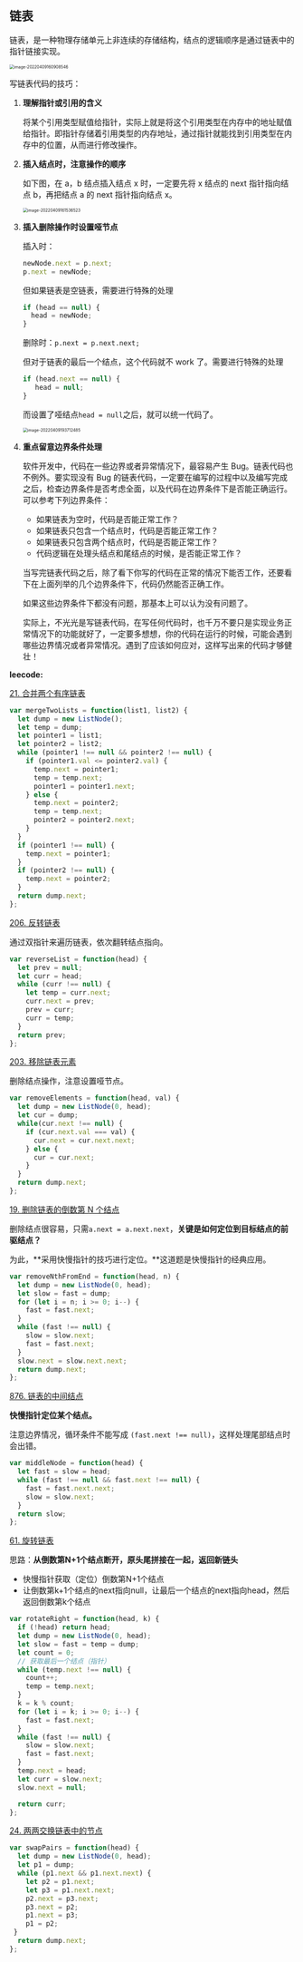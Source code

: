 ## 链表

链表，是一种物理存储单元上非连续的存储结构，结点的逻辑顺序是通过链表中的指针链接实现。

<img src="C:\Users\64554\AppData\Roaming\Typora\typora-user-images\image-20220409160908546.png" alt="image-20220409160908546" style="zoom:50%;" />



写链表代码的技巧：

1. **理解指针或引用的含义**

   将某个引用类型赋值给指针，实际上就是将这个引用类型在内存中的地址赋值给指针。即指针存储着引用类型的内存地址，通过指针就能找到引用类型在内存中的位置，从而进行修改操作。

   

2. **插入结点时，注意操作的顺序**

   如下图，在 a，b 结点插入结点 x 时，一定要先将 x 结点的 next 指针指向结点 b，再把结点 a 的 next 指针指向结点 x。

   <img src="C:\Users\64554\AppData\Roaming\Typora\typora-user-images\image-20220409161536523.png" alt="image-20220409161536523" style="zoom:50%;" />

   

3. **插入删除操作时设置哑节点**

   插入时：

   ~~~js
   newNode.next = p.next;
   p.next = newNode;
   ~~~

   但如果链表是空链表，需要进行特殊的处理

   ~~~js
   if (head == null) {
     head = newNode;
   }
   ~~~

   删除时：`p.next = p.next.next;`

   

   但对于链表的最后一个结点，这个代码就不 work 了。需要进行特殊的处理

   ~~~js
   if (head.next == null) {
      head = null;
   }
   ~~~

   而设置了哑结点`head = null`之后，就可以统一代码了。

   <img src="C:\Users\64554\AppData\Roaming\Typora\typora-user-images\image-20220409193712485.png" alt="image-20220409193712485" style="zoom:50%;" />

   

4. **重点留意边界条件处理**

   软件开发中，代码在一些边界或者异常情况下，最容易产生 Bug。链表代码也不例外。要实现没有 Bug 的链表代码，一定要在编写的过程中以及编写完成之后，检查边界条件是否考虑全面，以及代码在边界条件下是否能正确运行。可以参考下列边界条件：

   + 如果链表为空时，代码是否能正常工作？
   + 如果链表只包含一个结点时，代码是否能正常工作？
   + 如果链表只包含两个结点时，代码是否能正常工作？
   + 代码逻辑在处理头结点和尾结点的时候，是否能正常工作？

   当写完链表代码之后，除了看下你写的代码在正常的情况下能否工作，还要看下在上面列举的几个边界条件下，代码仍然能否正确工作。

   如果这些边界条件下都没有问题，那基本上可以认为没有问题了。

   

   实际上，不光光是写链表代码，在写任何代码时，也千万不要只是实现业务正常情况下的功能就好了，一定要多想想，你的代码在运行的时候，可能会遇到哪些边界情况或者异常情况。遇到了应该如何应对，这样写出来的代码才够健壮！











**leecode:**

[21. 合并两个有序链表](https://leetcode-cn.com/problems/merge-two-sorted-lists/)

~~~js
var mergeTwoLists = function(list1, list2) {
  let dump = new ListNode();
  let temp = dump;
  let pointer1 = list1;
  let pointer2 = list2;
  while (pointer1 !== null && pointer2 !== null) {
    if (pointer1.val <= pointer2.val) {
      temp.next = pointer1;
      temp = temp.next;
      pointer1 = pointer1.next;
    } else {
      temp.next = pointer2;
      temp = temp.next;
      pointer2 = pointer2.next;
    }
  }
  if (pointer1 !== null) {
    temp.next = pointer1;
  }
  if (pointer2 !== null) {
    temp.next = pointer2;
  }
  return dump.next;
};
~~~





[206. 反转链表](https://leetcode-cn.com/problems/reverse-linked-list/)

通过双指针来遍历链表，依次翻转结点指向。

~~~js
var reverseList = function(head) {
  let prev = null;
  let curr = head;
  while (curr !== null) {
    let temp = curr.next;
    curr.next = prev;
    prev = curr;
    curr = temp;
  }
  return prev;
};
~~~



[203. 移除链表元素](https://leetcode.cn/problems/remove-linked-list-elements/)

删除结点操作，注意设置哑节点。

~~~js
var removeElements = function(head, val) {
  let dump = new ListNode(0, head);
  let cur = dump;
  while(cur.next !== null) {
    if (cur.next.val === val) {
      cur.next = cur.next.next;
    } else {
      cur = cur.next;
    }
  }
  return dump.next;
};
~~~







[19. 删除链表的倒数第 N 个结点](https://leetcode-cn.com/problems/remove-nth-node-from-end-of-list/)

删除结点很容易，只需`a.next = a.next.next`，**关键是如何定位到目标结点的前驱结点？**

为此，**采用快慢指针的技巧进行定位。**这道题是快慢指针的经典应用。

~~~js
var removeNthFromEnd = function(head, n) {
  let dump = new ListNode(0, head);
  let slow = fast = dump;
  for (let i = n; i >= 0; i--) {
    fast = fast.next;
  }
  while (fast !== null) {
    slow = slow.next;
    fast = fast.next;
  }
  slow.next = slow.next.next;
  return dump.next;
};
~~~





[876. 链表的中间结点](https://leetcode.cn/problems/middle-of-the-linked-list/)

**快慢指针定位某个结点。**  	

注意边界情况，循环条件不能写成 `(fast.next !== null)`，这样处理尾部结点时会出错。

~~~js
var middleNode = function(head) {
  let fast = slow = head;
  while (fast !== null && fast.next !== null) {
    fast = fast.next.next;
    slow = slow.next;
  }
  return slow;
};
~~~



[61. 旋转链表](https://leetcode.cn/problems/rotate-list/)

思路：**从倒数第N+1个结点断开，原头尾拼接在一起，返回新链头**

+ 快慢指针获取（定位）倒数第N+1个结点
+ 让倒数第k+1个结点的next指向null，让最后一个结点的next指向head，然后返回倒数第k个结点

~~~js
var rotateRight = function(head, k) { 
  if (!head) return head;
  let dump = new ListNode(0, head);
  let slow = fast = temp = dump;
  let count = 0;
  // 获取最后一个结点（指针）
  while (temp.next !== null) {
    count++;
    temp = temp.next;
  }
  k = k % count;
  for (let i = k; i >= 0; i--) {
    fast = fast.next;
  }
  while (fast !== null) {
    slow = slow.next;
    fast = fast.next;
  }
  temp.next = head;
  let curr = slow.next;
  slow.next = null;

  return curr;
};
~~~





[24. 两两交换链表中的节点](https://leetcode.cn/problems/swap-nodes-in-pairs/)

~~~js
var swapPairs = function(head) {
  let dump = new ListNode(0, head);
  let p1 = dump;
  while (p1.next && p1.next.next) {
    let p2 = p1.next;
    let p3 = p1.next.next;
    p2.next = p3.next;
    p3.next = p2;
    p1.next = p3;
    p1 = p2;
 }
  return dump.next;
};
~~~







